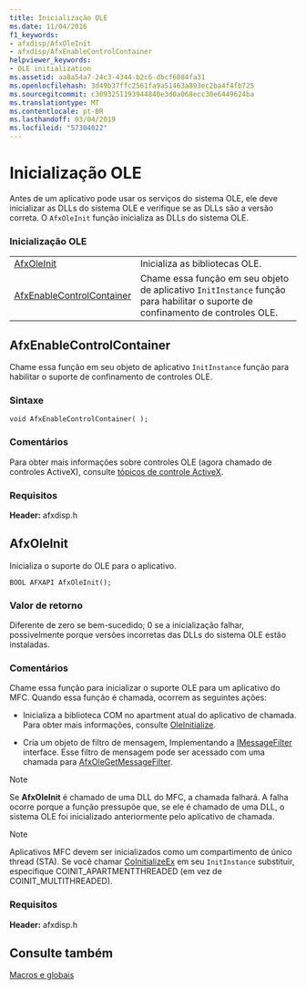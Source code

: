 ```yaml
---
title: Inicialização OLE
ms.date: 11/04/2016
f1_keywords:
- afxdisp/AfxOleInit
- afxdisp/AfxEnableControlContainer
helpviewer_keywords:
- OLE initialization
ms.assetid: aa8a54a7-24c3-4344-b2c6-dbcf6084fa31
ms.openlocfilehash: 3d49b37ffc2561fa9a51463a893ec2ba4f4fb725
ms.sourcegitcommit: c3093251193944840e3d0a068ecc30e6449624ba
ms.translationtype: MT
ms.contentlocale: pt-BR
ms.lasthandoff: 03/04/2019
ms.locfileid: "57304022"
---
```

# <a name="ole-initialization"></a>Inicialização OLE

Antes de um aplicativo pode usar os serviços do sistema OLE, ele deve inicializar as DLLs do sistema OLE e verifique se as DLLs são a versão correta. O `AfxOleInit` função inicializa as DLLs do sistema OLE.

### <a name="ole-initialization"></a>Inicialização OLE

|||
|-|-|
|[AfxOleInit](#afxoleinit)|Inicializa as bibliotecas OLE.|
|[AfxEnableControlContainer](#afxenablecontrolcontainer)|Chame essa função em seu objeto de aplicativo `InitInstance` função para habilitar o suporte de confinamento de controles OLE.|

## <a name="afxenablecontrolcontainer"></a> AfxEnableControlContainer

Chame essa função em seu objeto de aplicativo `InitInstance` função para habilitar o suporte de confinamento de controles OLE.

### <a name="syntax"></a>Sintaxe

```
void AfxEnableControlContainer( );
```

### <a name="remarks"></a>Comentários

Para obter mais informações sobre controles OLE (agora chamado de controles ActiveX), consulte [tópicos de controle ActiveX](../mfc-activex-controls.md).

### <a name="requirements"></a>Requisitos

**Header:** afxdisp.h

##  <a name="afxoleinit"></a>  AfxOleInit

Inicializa o suporte do OLE para o aplicativo.

```
BOOL AFXAPI AfxOleInit();
```

### <a name="return-value"></a>Valor de retorno

Diferente de zero se bem-sucedido; 0 se a inicialização falhar, possivelmente porque versões incorretas das DLLs do sistema OLE estão instaladas.

### <a name="remarks"></a>Comentários

Chame essa função para inicializar o suporte OLE para um aplicativo do MFC. Quando essa função é chamada, ocorrem as seguintes ações:

- Inicializa a biblioteca COM no apartment atual do aplicativo de chamada. Para obter mais informações, consulte [OleInitialize](/windows/desktop/api/ole2/nf-ole2-oleinitialize).

- Cria um objeto de filtro de mensagem, Implementando a [IMessageFilter](/windows/desktop/api/objidl/nn-objidl-imessagefilter) interface. Esse filtro de mensagem pode ser acessado com uma chamada para [AfxOleGetMessageFilter](application-control.md#afxolegetmessagefilter).

> [!NOTE]
>  Se **AfxOleInit** é chamado de uma DLL do MFC, a chamada falhará. A falha ocorre porque a função pressupõe que, se ele é chamado de uma DLL, o sistema OLE foi inicializado anteriormente pelo aplicativo de chamada.

> [!NOTE]
>  Aplicativos MFC devem ser inicializados como um compartimento de único thread (STA). Se você chamar [CoInitializeEx](/windows/desktop/api/combaseapi/nf-combaseapi-coinitializeex) em seu `InitInstance` substituir, especifique COINIT_APARTMENTTHREADED (em vez de COINIT_MULTITHREADED).

### <a name="requirements"></a>Requisitos

**Header:** afxdisp.h

## <a name="see-also"></a>Consulte também

[Macros e globais](../../mfc/reference/mfc-macros-and-globals.md)

